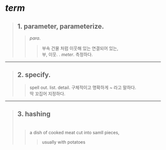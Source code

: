 # **_term_**
> ## 1. parameter,  parameterize. 
>> _para_. 
>>> 부속 건물 처럼 이웃해 있는 연결되어 있는,     
>>> 부, 이웃. 
>. 
>> _meter_. 
>>> 측정하다.  
---
> ## 2. specify. 
>> spell out. 
>> list. 
>> detail. 
> 구체적이고 명확하게 ~ 라고 말하다.  
> 딱 꼬집어 지정하다.  
---
> ## 3. __hashing__
>> #   
>> a dish of cooked meat cut into samll pieces,  
>>> usually with potatoes


